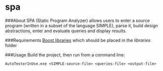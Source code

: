 spa
===

###About
SPA (Static Program Analyzer) allows users to enter a source program (written in a subset of the language SIMPLE), parse it, build design abstractions, enter and evaluate queries and display results.

###Requirements
[Boost libraries](http://www.boost.org/users/download/) which should be placed in the *libraries* folder

###Usage
Build the project, then run from a command line:
~~~
AutoTesterInUse.exe <SIMPLE-source-file> <queries-file> <output-file>
~~~
